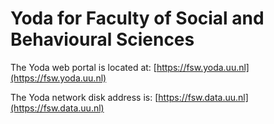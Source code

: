 # Yoda for Faculty of Social and Behavioural Sciences
The Yoda web portal is located at: [https://fsw.yoda.uu.nl](https://fsw.yoda.uu.nl)

The Yoda network disk address is: [https://fsw.data.uu.nl](https://fsw.data.uu.nl)

